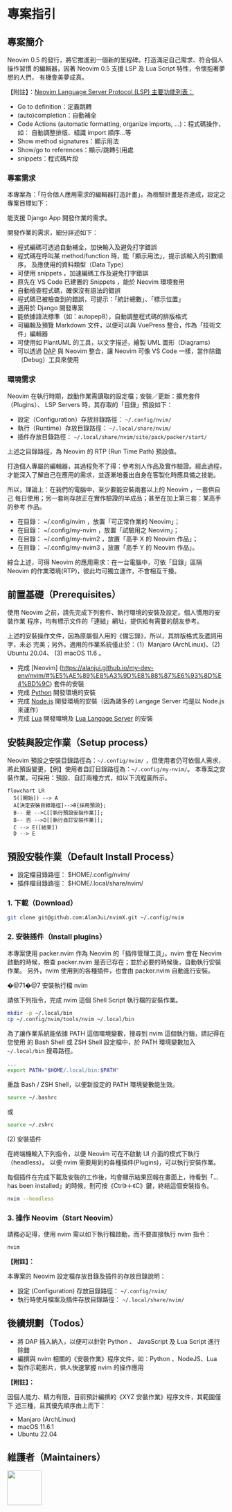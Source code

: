 # 專案指引

## 專案簡介

Neovim 0.5 的發行，將它推進到一個新的里程碑。打造滿足自己需求、符合個人操作習慣
的編輯器，因著 Neovim 0.5 支援 LSP 及 Lua Script 特性，令懷抱著夢想的人們，
有機會美夢成真。

【附註】：[Neovim Language Server Protocol (LSP) 主要功能列表：](https://neovim.io/doc/lsp/)

- Go to definition：定義跳轉
- (auto)completion：自動補全
- Code Actions (automatic formatting, organize imports, ...)：程式碼操作，如：
  自動調整排版、組識 import 順序...等
- Show method signatures：顯示用法
- Show/go to references：顯示/跳轉引用處
- snippets：程式碼片段

### 專案需求

本專案為：「符合個人應用需求的編輯器打造計畫」。為檢驗計畫是否達成，設定之
專案目標如下：

能支援 Django App 開發作業的需求。

開發作業的需求，細分詳述如下：

- 程式編碼可透過自動補全，加快輸入及避免打字錯誤
- 程式碼在呼叫某 method/function 時，能「顯示用法」，提示該輸入的引數順序，
  及應使用的資料類型（Data Type）
- 可使用 snippets ，加速編碼工作及避免打字錯誤
- 原先在 VS Code 已建置的 Snippets ，能於 Neovim 環境套用
- 自動檢查程式碼，確保沒有語法的錯誤
- 程式碼已被檢查到的錯誤，可提示：「統計總數」、「標示位置」
- 適用於 Django 開發專案
- 能依據語法標準（如：autopep8），自動調整程式碼的排版格式
- 可編輯及預覽 Markdown 文件，以便可以與 VuePress 整合，作為「技術文件」編輯器
- 可使用如 PlantUML 的工具，以文字描述，繪製 UML 圖形（Diagrams）
- 可以透過 [DAP](https://alpha2phi.medium.com/neovim-dap-enhanced-ebc730ff498b)
  與 Neovim 整合，讓 Neovim 可像 VS Code 一樣，當作除錯（Debug）工具來使用

### 環境需求

Neovim 在執行時期，啟動作業需讀取的設定檔；安裝／更新：擴充套件（Plugins）、
LSP Servers 時，其存取的「目錄」預設如下：

- 設定（Configuration）存放目錄路徑： `~/.config/nvim/`
- 執行（Runtime）存放目錄路徑： `~/.local/share/nvim/`
- 插件存放目錄路徑： `~/.local/share/nvim/site/pack/packer/start/`

上述之目錄路徑，為 Neovim 的 RTP (Run Time Path) 預設值。

打造個人專屬的編輯器，其過程免不了得：參考別人作品及實作驗證。經此過程，
才能深入了解自己在應用的需求，並逐漸培養出自身在客製化時應具備之技能。

所以，理論上：在我們的電腦中，至少要能安裝兩套以上的 Neovim ，一套供自己
每日使用；另一套則存放正在實作驗證的半成品；甚至在加上第三套：某高手的參考
作品。

- 在目錄： ~/.config/nvim ，放置「可正常作業的 Neovim」；
- 在目錄： ~/.config/my-nvim ，放置「試驗用之 Neovim」；
- 在目錄： ~/.config/my-nvim2 ，放置「高手 X 的 Neovim 作品」；
- 在目錄： ~/.config/my-nvim3 ，放置「高手 Y 的 Neovim 作品」。

綜合上述，可得 Neovim 的應用需求：在一台電腦中，可依「目錄」區隔 Neovim
的作業環境(RTP)，彼此均可獨立運作，不會相互干擾。

## 前置基礎（Prerequisites）

使用 Neovim 之前，請先完成下列套件、執行環境的安裝及設定。個人慣用的安裝作業
程序，均有標示文件的「連結」網址，提供給有需要的朋友參考。

上述的安裝操作文件，因為原屬個人用的《備忘錄》，所以，其排版格式及遣詞用字，未必
完美；另外，適用的作業系統僅止於：（1）Manjaro (ArchLinux)、(2) Ubuntu 20.04、
(3) macOS 11.6 。

- 完成 [Neovim] (<https://alanjui.github.io/my-dev-env/nvim/#%E5%AE%89%E8%A3%9D%E8%88%87%E6%93%8D%E4%BD%9C>) 套件的安裝
- 完成 [Python](https://alanjui.github.io/my-docs/python.html#install-python-tools) 開發環境的安裝
- 完成 [Node.js](https://alanjui.github.io/my-docs/nodejs.html#%E5%AE%89%E8%A3%9D%E8%88%87%E8%A8%AD%E5%AE%9A) 開發環境的安裝（因為諸多的 Langage Server 均是以 Node.js 來運作）
- 完成 [Lua](https://alanjui.github.io/my-docs/lua.html#building-lua) 開發環境及 [Lua Langage Server](https://alanjui.github.io/my-docs/lua.html#install-lua-support-for-vim-neovim) 的安裝

## 安裝與設定作業（Setup process）

Neovim 預設之安裝目錄路徑為：`~/.config/nvim/` ，但使用者仍可依個人需求，
將此預設變更，【例】使用者自訂目錄路徑為：`~/.config/my-nvim/`。
本專案之安裝作業，可採用：預設、自訂兩種方式，如以下流程圖所示。

```mermaid
flowchart LR
  S([開始]) --> A
  A[決定安裝目錄路徑]-->B{採用預設};
  B-- 是 -->C[[執行預設安裝作業]];
  B-- 否 -->D[[執行自訂安裝作業]];
  C --> E([結束])
  D --> E
```

## 預設安裝作業（Default Install Process）

- 設定檔目錄路徑： $HOME/.config/nvim/
- 插件檔目錄路徑： $HOME/.local/share/nvim/

### 1. 下載（Download）

```sh
git clone git@github.com:AlanJui/nvimX.git ~/.config/nvim
```

### 2. 安裝插件（Install plugins）

本專案使用 packer.nvim 作為 Neovim 的「插件管理工具」。nvim 會在 Neovim
啟動的時候，檢查 packer.nvim 是否已存在；並於必要的時候後，自動執行安裝作業。
另外，nvim 使用到的各種插件，也會由 packer.nvim 自動進行安裝。

�@71�@7 安裝執行檔 nvim

請依下列指令，完成 nvim 這個 Shell Script 執行檔的安裝作業。

```sh
mkdir -p ~/.local/bin
cp ~/.config/nvim/tools/nvim ~/.local/bin
```

為了讓作業系統能依據 PATH 這個環境變數，搜尋到 nvim 這個執行銷，請記得在您使用
的 Bash Shell 或 ZSH Shell 設定檔中，於 PATH 環境變數加入 `~/.local/bin` 搜尋路徑。

```sh
...
export PATH="$HOME/.local/bin:$PATH"
```

重啟 Bash / ZSH Shell，以便新設定的 PATH 環境變數能生效。

```sh
source ~/.bashrc
```

或

```sh
source ~/.zshrc
```

(2) 安裝插件

在終端機輸入下列指令，以便 Neovim 可在不啟動 UI 介面的模式下執行（headless）。
以便 nvim 需要用到的各種插件(Plugins)，可以執行安裝作業。

每個插件在完成下載及安裝的工作後，均會顯示結果回報在畫面上，待看到「... has been
installed」的時候，則可按《Ctrl》＋《C》鍵，終結這個安裝指令。

```sh
nvim --headless
```

### 3. 操作 Neovim（Start Neovim）

請務必記得，使用 nvim 需以如下執行檔啟動，而不要直接執行 nvim 指令：

```sh
nvim
```

**【附註】：**

本專案的 Neovim 設定檔存放目錄及插件的存放目錄說明：

- 設定 (Configuration) 存放目錄路徑： `~/.config/nvim/`
- 執行時使月檔案及插件存放目錄路徑： `~/.local/share/nvim/`

## 後續規劃（Todos）

- 將 DAP 插入納入，以便可以針對 Python 、 JavaScript 及 Lua Script 進行除錯
- 編撰與 nvim 相關的《安裝作業》程序文件，如：Python 、NodeJS、Lua
- 製作示範影片，供人快速掌握 nvim 的操作應用

**【附註】：**

因個人能力、精力有限，目前預計編撰的《XYZ 安裝作業》程序文件，其範圍僅下
述三種，且其優先順序由上而下：

- Manjaro (ArchLinux)
- macOS 11.6.1
- Ubuntu 22.04

## 維護者（Maintainers）

<a href="https://github.com/albingroen">
  <img src="https://avatars.githubusercontent.com/u/2138279?v=4" width="80" height="80" />
</a>
